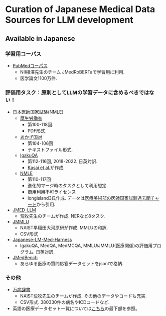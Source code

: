 # Curation of Japanese Medical Data Sources for LLM development

## Available in Japanese

### 学習用コーパス
- [PubMedコーパス]()
    - NII相澤先生のチーム JMedRoBERTaで学習用に利用.
    - 医学論文1100万件.


### 評価用タスク：原則としてLLMの学習データに含めるべきではない！
- 日本医師国家試験(NMLE)
    - [厚生労働省](https://www.mhlw.go.jp/search.html?q=医師国家試験+問題&cx=005876357619168369638%3Aydrbkuj3fss&cof=FORID%3A9&ie=UTF-8&sa=)
        - 第100-118回. 
        - PDF形式.
    - [あかぎ国対](http://www.wind.ne.jp/hassii/akagi_kokutai/index.html)
        - 第104-106回
        - テキストファイル形式.
    - [IgakuQA](https://github.com/jungokasai/IgakuQA)
        - 第112-116回, 2018-2022. 日英対訳.
        - [Kasai et al.](https://arxiv.org/abs/2303.18027)が作成.
    - [NMLE](https://huggingface.co/datasets/longisland3/NMLE)
        - 第110-117回
        - 進化的マージ時のタスクとして利用想定.
        - 商用利用不可ライセンス
        - longisland3氏作成. データは[医療美術部の医師国家試験過去問チャート](https://medical-illustration.club/kakomon-chart/med)から引用.
- [JMED-LLM](https://github.com/sociocom/JMED-LLM)
    - 荒牧先生のチームが作成. NERなど8タスク. 
- [JMMLU](https://github.com/nlp-waseda/JMMLU)
    - NAIST早稲田大河原研が作成. MMLUの和訳. 
    - CSV形式
- [Japanese-LM-Med-Harness](https://github.com/stardust-coder/japanese-lm-med-harness)
    - IgakuQA, MedQA, MedMCQA, MMLU/JMMLU(医療関係)の評価用プログラム. 日英対訳.
- [JMedBench](https://huggingface.co/datasets/Coldog2333/JMedBench)
    - あらゆる医療の質問応答データセットをjsonlで格納.


### その他
- [万病辞書](https://sociocom.naist.jp/resources-software/)
    - NAIST荒牧先生のチームが作成. その他のデータやコードも充実.
    - CSV形式. 380330件の病名やICDコードなど.
- 英語の医療データセット一覧については[こちら](https://github.com/stardust-coder/awesome-latest-LLM)の最下部を参照。